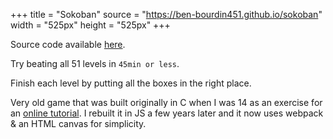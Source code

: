 +++
title = "Sokoban"
source = "https://ben-bourdin451.github.io/sokoban"
width = "525px"
height = "525px"
+++

Source code available [here](https://github.com/ben-bourdin451/sokoban).

Try beating all 51 levels in `45min or less`.

Finish each level by putting all the boxes in the right place.

Very old game that was built originally in C when I was 14 as an exercise for an [online tutorial](https://openclassrooms.com/en/courses/19980-apprenez-a-programmer-en-c/18709-tp-mario-sokoban). I rebuilt it in JS a few years later and it now uses webpack & an HTML canvas for simplicity.
